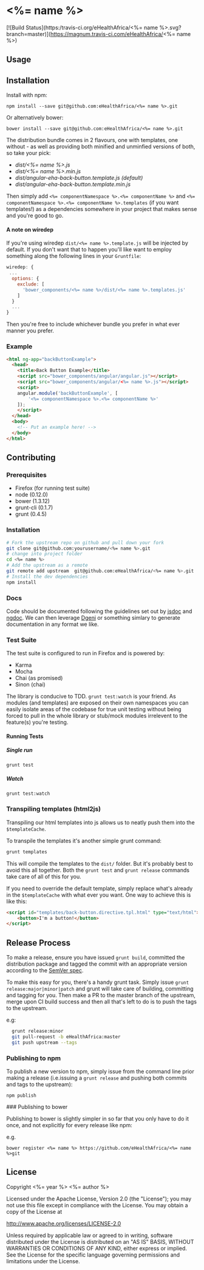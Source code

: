 # <%= name %>

[![Build Status](https:/travis-ci.org/eHealthAfrica/<%= name %>.svg?branch=master)](https://magnum.travis-ci.com/eHealthAfrica/<%= name %>)

## Usage

## Installation

Install with npm:

    npm install --save git@github.com:eHealthAfrica/<%= name %>.git

Or alternatively bower:

    bower install --save git@github.com:eHealthAfrica/<%= name %>.git

The distribution bundle comes in 2 flavours, one with templates, one without - as well as providing both minified and unminfied versions of both, so take your pick:

- *dist/<%= name %>.js*
- *dist/<%= name %>.min.js*
- *dist/angular-eha-back-button.template.js* *(default)*
- *dist/angular-eha-back-button.template.min.js*

Then simply add `<%= componentNamespace %>.<%= componentName %>` and `<%= componentNamespace %>.<%= componentName %>.templates` (if you want templates!) as a dependencies somewhere in your project that makes sense and you're good to go.

#### A note on wiredep

If you're using wiredep `dist/<%= name %>.template.js` will be injected by default. If you don't want that to happen you'll like want to employ something along the following lines in your `Gruntfile`:

```javascript
wiredep: {
 ...
  options: {
    exclude: [
      'bower_components/<%= name %>/dist/<%= name %>.templates.js'
    ]
  }
  ...
}
```

Then you're free to include whichever bundle you prefer in what ever manner you prefer.

### Example

```html
<html ng-app="backButtonExample">
  <head>
    <title>Back Button Example</title>
    <script src="bower_components/angular/angular.js"></script>
    <script src="bower_components/angular/<%= name %>.js"></script>
    <script>
    angular.module('backButtonExample', [
        '<%= componentNamespace %>.<%= componentName %>'
    ]);
    </script>
  </head>
  <body>
    <!-- Put an example here! -->
  </body>
</html>
```

## Contributing

### Prerequisites

- Firefox (for running test suite)
- node (0.12.0)
- bower (1.3.12)
- grunt-cli (0.1.7)
- grunt (0.4.5)


### Installation

```bash
# Fork the upstream repo on github and pull down your fork
git clone git@github.com:yourusername/<%= name %>.git
# change into project folder
cd <%= name %>
# Add the upstream as a remote
git remote add upstream  git@github.com:eHealthAfrica/<%= name %>.git
# Install the dev dependencies
npm install
```

### Docs

Code should be documented following the guidelines set out by [jsdoc](http://usejsdoc.org/) and [ngdoc](https://github.com/angular/angular.js/wiki/Writing-AngularJS-Documentation). We can then leverage [Dgeni](http://github.com/angular/dgeni) or something simlary to generate documentation in any format we like.

### Test Suite

The test suite is configured to run in Firefox and is powered by:

- Karma
- Mocha
- Chai (as promised)
- Sinon (chai)

The library is conducive to TDD.  `grunt test:watch` is your friend. As modules (and templates) are exposed on their own namespaces you can easily isolate areas of the codebase for true unit testing without being forced to pull in the whole library or stub/mock modules irrelevent to the feature(s) you're testing.

#### Running Tests

##### Single run

```bash
grunt test
```

##### Watch

```bash
grunt test:watch
```

### Transpiling templates (html2js)

Transpiling our html templates into js allows us to neatly push them into the `$templateCache`.

To transpile the templates it's another simple grunt command:

```bash
grunt templates
```

This will compile the templates to the `dist/` folder. But it's probably best to avoid this all together. Both the `grunt test` and `grunt release` commands take care of all of this for you.

If you need to override the default template, simply replace what's already in the `$templateCache` with what ever you want. One way to achieve this is like this:

```html
<script id="templates/back-button.directive.tpl.html" type="text/html">
    <button>I'm a button!</button>
</script>
```

## Release Process

To make a release, ensure you have issued `grunt build`, committed the distribution package and tagged the commit with an appropriate version according to the [SemVer spec](http://semver.org/).

To make this easy for you, there's a handy grunt task. Simply issue `grunt release:major|minor|patch` and grunt will take care of building, committing and tagging for you. Then make a PR to the master branch of the upstream, merge upon CI build success and then all that's left to do is to push the tags to the upstream.

e.g:

```bash
  grunt release:minor
  git pull-request -b eHealthAfrica:master
  git push upstream --tags
```

### Publishing to npm

To publish a new version to npm, simply issue from the command line prior making a release (i.e.issuing a `grunt release` and pushing both commits and tags to the upstream):

```
npm publish
```

### Publishing to bower

Publishing to bower is slightly simpler in so far that you only have to do it once, and not explicitly for every release like npm:

e.g.

```
bower register <%= name %> https://github.com/eHealthAfrica/<%= name %>git
```
## License

Copyright <%= year %> <%= author %>

Licensed under the Apache License, Version 2.0 (the "License"); you may not use this file except in compliance with the License.  You may obtain a copy of the License at

http://www.apache.org/licenses/LICENSE-2.0

Unless required by applicable law or agreed to in writing, software distributed under the License is distributed on an "AS IS" BASIS, WITHOUT WARRANTIES OR CONDITIONS OF ANY KIND, either express or implied.  See the License for the specific language governing permissions and limitations under the License.


